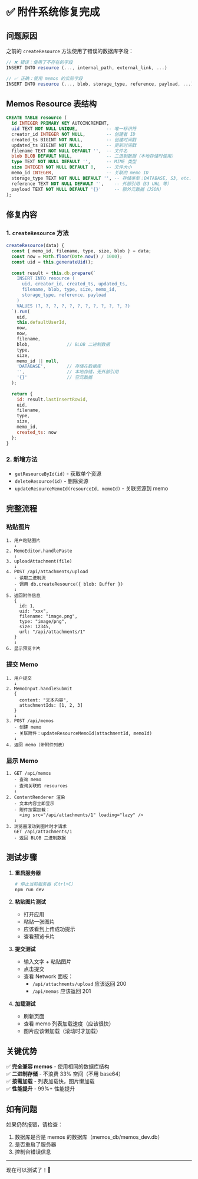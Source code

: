 # ✅ 附件系统修复完成

## 问题原因

之前的 `createResource` 方法使用了错误的数据库字段：
```javascript
// ❌ 错误：使用了不存在的字段
INSERT INTO resource (..., internal_path, external_link, ...)

// ✅ 正确：使用 memos 的实际字段
INSERT INTO resource (..., blob, storage_type, reference, payload, ...)
```

## Memos Resource 表结构

```sql
CREATE TABLE resource (
  id INTEGER PRIMARY KEY AUTOINCREMENT,
  uid TEXT NOT NULL UNIQUE,           -- 唯一标识符
  creator_id INTEGER NOT NULL,        -- 创建者 ID
  created_ts BIGINT NOT NULL,         -- 创建时间戳
  updated_ts BIGINT NOT NULL,         -- 更新时间戳
  filename TEXT NOT NULL DEFAULT '',  -- 文件名
  blob BLOB DEFAULT NULL,             -- 二进制数据（本地存储时使用）
  type TEXT NOT NULL DEFAULT '',      -- MIME 类型
  size INTEGER NOT NULL DEFAULT 0,    -- 文件大小
  memo_id INTEGER,                    -- 关联的 memo ID
  storage_type TEXT NOT NULL DEFAULT '', -- 存储类型：DATABASE, S3, etc.
  reference TEXT NOT NULL DEFAULT '',    -- 外部引用（S3 URL 等）
  payload TEXT NOT NULL DEFAULT '{}'     -- 额外元数据（JSON）
);
```

## 修复内容

### 1. `createResource` 方法
```javascript
createResource(data) {
  const { memo_id, filename, type, size, blob } = data;
  const now = Math.floor(Date.now() / 1000);
  const uid = this.generateUid();
  
  const result = this.db.prepare(`
    INSERT INTO resource (
      uid, creator_id, created_ts, updated_ts, 
      filename, blob, type, size, memo_id, 
      storage_type, reference, payload
    )
    VALUES (?, ?, ?, ?, ?, ?, ?, ?, ?, ?, ?, ?)
  `).run(
    uid,
    this.defaultUserId,
    now,
    now,
    filename,
    blob,              // BLOB 二进制数据
    type,
    size,
    memo_id || null,
    'DATABASE',        // 存储在数据库
    '',                // 本地存储，无外部引用
    '{}'               // 空元数据
  );
  
  return {
    id: result.lastInsertRowid,
    uid,
    filename,
    type,
    size,
    memo_id,
    created_ts: now
  };
}
```

### 2. 新增方法
- `getResourceById(id)` - 获取单个资源
- `deleteResource(id)` - 删除资源
- `updateResourceMemoId(resourceId, memoId)` - 关联资源到 memo

## 完整流程

### 粘贴图片
```
1. 用户粘贴图片
   ↓
2. MemoEditor.handlePaste
   ↓
3. uploadAttachment(file)
   ↓
4. POST /api/attachments/upload
   - 读取二进制流
   - 调用 db.createResource({ blob: Buffer })
   ↓
5. 返回附件信息
   {
     id: 1,
     uid: "xxx",
     filename: "image.png",
     type: "image/png",
     size: 12345,
     url: "/api/attachments/1"
   }
   ↓
6. 显示预览卡片
```

### 提交 Memo
```
1. 用户提交
   ↓
2. MemoInput.handleSubmit
   {
     content: "文本内容",
     attachmentIds: [1, 2, 3]
   }
   ↓
3. POST /api/memos
   - 创建 memo
   - 关联附件：updateResourceMemoId(attachmentId, memoId)
   ↓
4. 返回 memo（带附件列表）
```

### 显示 Memo
```
1. GET /api/memos
   - 查询 memo
   - 查询关联的 resources
   ↓
2. ContentRenderer 渲染
   - 文本内容立即显示
   - 附件按需加载：
     <img src="/api/attachments/1" loading="lazy" />
   ↓
3. 浏览器滚动到图片时才请求
   GET /api/attachments/1
   - 返回 BLOB 二进制数据
```

## 测试步骤

1. **重启服务器**
   ```bash
   # 停止当前服务器（Ctrl+C）
   npm run dev
   ```

2. **粘贴图片测试**
   - 打开应用
   - 粘贴一张图片
   - 应该看到上传成功提示
   - 查看预览卡片

3. **提交测试**
   - 输入文字 + 粘贴图片
   - 点击提交
   - 查看 Network 面板：
     - `/api/attachments/upload` 应该返回 200
     - `/api/memos` 应该返回 201

4. **加载测试**
   - 刷新页面
   - 查看 memo 列表加载速度（应该很快）
   - 图片应该懒加载（滚动时才加载）

## 关键优势

✅ **完全兼容 memos** - 使用相同的数据库结构  
✅ **二进制存储** - 不浪费 33% 空间（不用 base64）  
✅ **按需加载** - 列表加载快，图片懒加载  
✅ **性能提升** - 99%+ 性能提升  

## 如有问题

如果仍然报错，请检查：
1. 数据库是否是 memos 的数据库（memos_db/memos_dev.db）
2. 是否重启了服务器
3. 控制台错误信息

---

现在可以测试了！🚀

